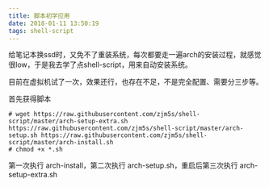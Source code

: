 ```yaml
---
title: 脚本初学应用
date: 2018-01-11 13:50:19
tags: shell-script
---
```

给笔记本换ssd时，又免不了重装系统，每次都要走一遍arch的安装过程，就感觉很low，于是我去学了点shell-script，用来自动安装系统。

目前在虚拟机试了一次，效果还行，也存在不足，不是完全配置、需要分三步等。

首先获得脚本
```
# wget https://raw.githubusercontent.com/zjm5s/shell-script/master/arch-setup-extra.sh https://raw.githubusercontent.com/zjm5s/shell-script/master/arch-setup.sh https://raw.githubusercontent.com/zjm5s/shell-script/master/arch-install.sh
# chmod +x *.sh
```
第一次执行 arch-install，第二次执行 arch-setup.sh，重启后第三次执行 arch-setup-extra.sh